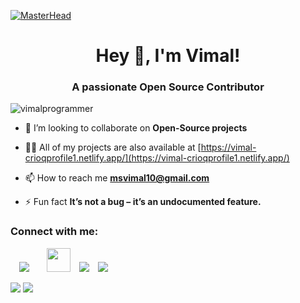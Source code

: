    [![MasterHead](https://coverfiles.alphacoders.com/500/50043.jpg)](https://vimalprogrammer.github.io)
   
<h1 align="center">Hey 👋, I'm Vimal!</h1>
<h3 align="center">A passionate Open Source Contributor</h3>

<p align="left"> <img src="https://komarev.com/ghpvc/?username=vimalprogrammer&label=Profile%20views&color=0e75b6&style=flat" alt="vimalprogrammer" /> </p>

- 👯 I’m looking to collaborate on **Open-Source projects**

- 👨‍💻 All of my projects are also available at [https://vimal-crioqprofile1.netlify.app/](https://vimal-crioqprofile1.netlify.app/)

- 📫 How to reach me **msvimal10@gmail.com**

- ⚡ Fun fact **It’s not a bug – it’s an undocumented feature.**

<h3 align="left">Connect with me:</h3>
<div class='separator' style='clear: both; text-align: center;'><div class='separator' style='clear: both; text-align: justify;'><a href='https://www.facebook.com/vimal.programmer' style='margin-left: 1em; margin-right: 1em; text-align: center;' target='_blank'><img border='0' data-original-height='41' data-original-width='41' src='https://1.bp.blogspot.com/-2bveyjNH2S4/XxqzI_wKeKI/AAAAAAAAAAw/X9EfQ6u08NsRf4lpu3MCdTiKBFZ3i2e7QCLcBGAsYHQ/s0/Webp.net-resizeimage.png'/></a><a href='https://www.instagram.com/__vimal__official/' style='margin-left: 1em; margin-right: 1em; text-align: center;' target='_blank'><img border='0' data-original-height='39' data-original-width='39' height='38' src='https://1.bp.blogspot.com/-r6GmnRt_uno/Xxq1zxzeFoI/AAAAAAAAABY/AkQOH6a5EYAp_YoknU4UKmPIGFhhEkzVgCLcBGAsYHQ/w38-h38/Webp.net-resizeimage%2B%25284%2529.png' width='38'/></a><a href='https://twitter.com/Vimal46701132' target='_blank'><img border='0' data-original-height='41' data-original-width='41' src='https://1.bp.blogspot.com/-QF65MBOSQ-c/Xxq0-BoBoDI/AAAAAAAAABA/cOVXVu-d3A0CH02PQ4-0jOV_9R1OxX6RQCLcBGAsYHQ/s0/Webp.net-resizeimage%2B%25282%2529.png' style='text-align: center;'/></a><a href='mailto:vimaldeveloper19@gmail.com' style='margin-left: 1em; margin-right: 1em;' target='_blank'><img border='0' data-original-height='41' data-original-width='41' src='https://1.bp.blogspot.com/-1omAjebhmM0/Xxq0xHODXwI/AAAAAAAAAA8/OI8WjoKNFlAN4FFRDuEoxlk3H69nWnNtQCLcBGAsYHQ/s0/Webp.net-resizeimage%2B%25283%2529.png'/></a></div><div class='separator' style='clear: both; text-align: left;'><div class='separator' style='clear: both; text-align: center;'><br/></div></div></div>
<img src="https://github-readme-stats.vercel.app/api/top-langs/?username=vimalprogrammer&layout=compact">
<img src="https://github-readme-stats.vercel.app/api?username=vimalprogrammer&show_icons=true">


